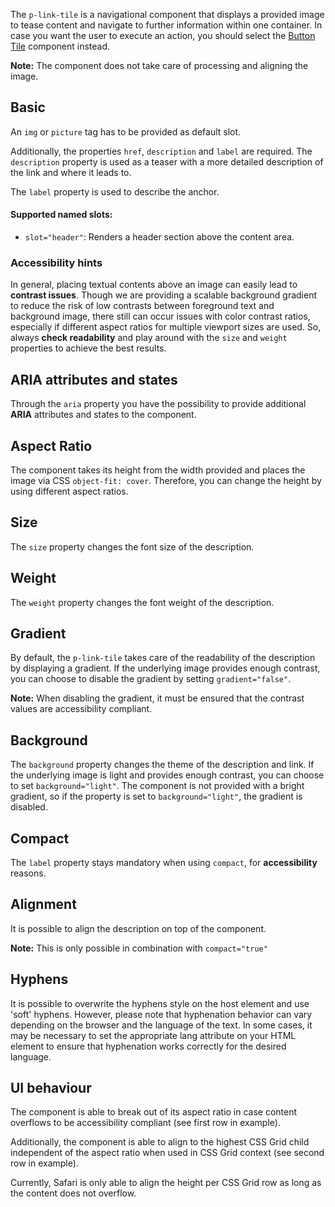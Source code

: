 <ComponentHeading name="Link Tile"></ComponentHeading>

The `p-link-tile` is a navigational component that displays a provided image to tease content and navigate to further
information within one container. In case you want the user to execute an action, you should select the
[Button Tile](components/button-tile) component instead.

**Note:** The component does not take care of processing and aligning the image.

<TableOfContents></TableOfContents>

## Basic

An `img` or `picture` tag has to be provided as default slot.

Additionally, the properties `href`, `description` and `label` are required. The `description` property is used as a
teaser with a more detailed description of the link and where it leads to.

The `label` property is used to describe the anchor.

#### Supported named slots:

- `slot="header"`: Renders a header section above the content area.

<Playground :markup="basic" :config="config"></Playground>

### <A11yIcon></A11yIcon> Accessibility hints

In general, placing textual contents above an image can easily lead to **contrast issues**. Though we are providing a
scalable background gradient to reduce the risk of low contrasts between foreground text and background image, there
still can occur issues with color contrast ratios, especially if different aspect ratios for multiple viewport sizes are
used. So, always **check readability** and play around with the `size` and `weight` properties to achieve the best
results.

## ARIA attributes and states

Through the `aria` property you have the possibility to provide additional **ARIA** attributes and states to the
component.

<Playground :markup="accessibility" :config="config"></Playground>

## Aspect Ratio

The component takes its height from the width provided and places the image via CSS `object-fit: cover`. Therefore, you
can change the height by using different aspect ratios.

<Playground :markup="aspectRatioMarkup">
  <PlaygroundSelect v-model="aspectRatio" :values="aspectRatios" name="aspectRatio"></PlaygroundSelect>
</Playground>

## Size

The `size` property changes the font size of the description.

<Playground :markup="sizeMarkup" :config="config">
  <PlaygroundSelect v-model="size" :values="sizes" name="size"></PlaygroundSelect>
</Playground>

## Weight

The `weight` property changes the font weight of the description.

<Playground :markup="weightMarkup" :config="config">
  <PlaygroundSelect v-model="weight" :values="weights" name="weight"></PlaygroundSelect>
</Playground>

## Gradient

By default, the `p-link-tile` takes care of the readability of the description by displaying a gradient. If the
underlying image provides enough contrast, you can choose to disable the gradient by setting `gradient="false"`.

**Note:** When disabling the gradient, it must be ensured that the contrast values are accessibility compliant.

<Playground :markup="gradientMarkup" :config="config">
  <PlaygroundSelect v-model="gradient" :values="gradients" name="gradient"></PlaygroundSelect>
</Playground>

## Background

The `background` property changes the theme of the description and link. If the underlying image is light and provides
enough contrast, you can choose to set `background="light"`. The component is not provided with a bright gradient, so if
the property is set to `background="light"`, the gradient is disabled.

<Playground :markup="backgroundMarkup" :config="config">
  <PlaygroundSelect v-model="background" :values="backgrounds" name="background"></PlaygroundSelect>
</Playground>

## Compact

The `label` property stays mandatory when using `compact`, for **accessibility** reasons.

<Playground :markup="compactMarkup">
  <PlaygroundSelect v-model="compact" :values="compacts" name="compact"></PlaygroundSelect>
</Playground>

## Alignment

It is possible to align the description on top of the component.

**Note:** This is only possible in combination with `compact="true"`

<Playground :markup="alignMarkup">
  <PlaygroundSelect v-model="align" :values="aligns" name="align"></PlaygroundSelect>
</Playground>

## Hyphens

It is possible to overwrite the hyphens style on the host element and use 'soft' hyphens. However, please note that
hyphenation behavior can vary depending on the browser and the language of the text. In some cases, it may be necessary
to set the appropriate lang attribute on your HTML element to ensure that hyphenation works correctly for the desired
language.

<Playground :markup="hyphenMarkup">
  <PlaygroundSelect v-model="hyphen" :values="hyphens" name="hyphens"></PlaygroundSelect>
</Playground>

## UI behaviour

The component is able to break out of its aspect ratio in case content overflows to be accessibility compliant (see
first row in example).

Additionally, the component is able to align to the highest CSS Grid child independent of the aspect ratio when used in
CSS Grid context (see second row in example).

<Notification heading="Browser Support Limitation" heading-tag="h3" state="warning">
  Currently, Safari is only able to align the height per CSS Grid row as long as the content does not overflow.
</Notification>

<Playground :markup="gridMarkup"></Playground>

<script lang="ts">
import Vue from 'vue';
import Component from 'vue-class-component';
import { LINK_TILE_WEIGHTS } from './link-tile-utils';
import { THEMES, TILE_ALIGNS, TILE_ASPECT_RATIOS, TILE_ASPECT_RATIOS_DEPRECATED, TILE_SIZES, TILE_SIZES_DEPRECATED } from '../../utils'; 

@Component
export default class Code extends Vue {
  config = { spacing: 'block' };
  imgAttributes = 'alt="Some alt text"';

  basic = `<p-link-tile
  href="https://porsche.com"
  label="Some label"
  description="Some Description"
>
  <p-tag slot="header" theme="dark" color="background-frosted" compact="true">Some tag</p-tag>
  <img src="${require('@/assets/lights.jpg')}" ${this.imgAttributes} />
</p-link-tile>`;

  accessibility = `<p-link-tile
  href="https://porsche.com"
  label="Some label"
  aria="{ 'aria-label': 'Some more descriptive label' }"
  description="Some Description"
>
  <img src="${require('@/assets/lights.jpg')}" ${this.imgAttributes} />
</p-link-tile>`;

  aspectRatio = '1/1';
  aspectRatios = [...TILE_ASPECT_RATIOS.map(item => TILE_ASPECT_RATIOS_DEPRECATED.includes(item) ? item + ' (deprecated)' : item), "{ base: '3/4', s: '1/1', m: '16/9' }"];
  get aspectRatioMarkup() {
    return`<p-link-tile href="#" label="Some Label" description="Some Description" aspect-ratio="${this.aspectRatio}">
  <img src="${require('@/assets/lights.jpg')}" ${this.imgAttributes} />
</p-link-tile>`}

  size = 'large';
  sizes = [...TILE_SIZES.map(item => TILE_SIZES_DEPRECATED.includes(item) ? item + ' (deprecated)' : item), "{ base: 'inherit', m: 'medium' }"];
  get sizeMarkup() {
    return`<p-link-tile href="#" label="Some Label" description="Some Description" size="${this.size}" style="font-size: 40px;">
  <img src="${require('@/assets/lights.jpg')}" ${this.imgAttributes} />
</p-link-tile>
<p-link-tile href="#" label="Some Label" description="Some Description" size="${this.size}" compact="true" style="font-size: 40px;">
  <img src="${require('@/assets/lights.jpg')}" ${this.imgAttributes} />
</p-link-tile>`
  }

  weight = 'semi-bold';
  weights = [...LINK_TILE_WEIGHTS.map(item => item === 'semibold' ? item + ' (deprecated)' : item), "{ base: 'semi-bold', m: 'regular' }"];
  get weightMarkup() {
    return`<p-link-tile href="#" label="Some Label" description="Some Description" weight="${this.weight}">
  <img src="${require('@/assets/lights.jpg')}" ${this.imgAttributes} />
</p-link-tile>
<p-link-tile href="#" label="Some Label" description="Some Description" weight="${this.weight}" compact="true">
  <img src="${require('@/assets/lights.jpg')}" ${this.imgAttributes} />
</p-link-tile>`
  }

  gradient = false;
  gradients = [false, true];
  get gradientMarkup() { 
  return `<p-link-tile
  href="https://porsche.com"
  label="Some label"
  description="Some Description"
  gradient="${this.gradient}"
>
  <img src="${require('@/assets/lights.jpg')}" ${this.imgAttributes} />
</p-link-tile>
<p-link-tile
  href="https://porsche.com"
  label="Some label"
  description="Some Description"
  compact="true"
  gradient="${this.gradient}"
>
  <img src="${require('@/assets/lights.jpg')}" ${this.imgAttributes} />
</p-link-tile>`};

  background = 'light';
  backgrounds = [...THEMES];
  get backgroundMarkup() { 
  return `<p-link-tile
  href="https://porsche.com"
  label="Some label"
  description="Some Description"
  background="${this.background}"
>
  <img src="${require('@/assets/image-grid-split-light.png')}" ${this.imgAttributes} />
</p-link-tile>
<p-link-tile
  href="https://porsche.com"
  label="Some label"
  description="Some Description"
  compact="true"
  background="${this.background}"
>
  <img src="${require('@/assets/image-grid-split-light.png')}" ${this.imgAttributes} />
</p-link-tile>`};

  compact = true;
  compacts = [false, true, "{ base: true, m: false }"];
  get compactMarkup() {
    return `<p-link-tile
  href="https://porsche.com"
  label="Some label"
  description="Some Description"
  compact="${this.compact}"
>
  <img src="${require('@/assets/lights.jpg')}" ${this.imgAttributes} />
</p-link-tile>`};

  align = 'top';
  aligns = TILE_ALIGNS;
  get alignMarkup() {
    return `<p-link-tile
  href="https://porsche.com"
  label="Some label"
  description="Some Description"
  compact="true"
  align="${this.align}"
>
  <img src="${require('@/assets/lights.jpg')}" ${this.imgAttributes} />
</p-link-tile>`};

  hyphen = 'manual';
  hyphens = ['auto', 'manual', 'none'];
  get hyphenMarkup() {
    return `<p-link-tile
  href="https://porsche.com"
  label="Some label"
  description="An extra&shy;ordinarily Porsche"
  compact="true"
  size="inherit" 
  style="${this.hyphen !== 'auto' ? 'hyphens: ' + this.hyphen + '; ' : ''}font-size: 45px;"
>
  <img src="${require('@/assets/lights.jpg')}" ${this.imgAttributes} />
</p-link-tile>`};

  get gridMarkup() {
    return `<div style="display: grid; grid-template-columns: repeat(2, minmax(0, 1fr)); gap: 16px;">
  <p-link-tile
    aspect-ratio="4/3"
    href="#"
    label="Some Label"
    size="large"
    description="Lorem ipsum dolor sit amet, consetetur sadipscing elitr, sed diam nonumy eirmod tempor invidunt ut labore et dolore magna aliquyam erat, sed diam voluptua. At vero eos et accusam et justo duo dolores et ea rebum."
  >
    <p-tag slot="header" theme="dark" color="background-frosted" compact="true">4/3</p-tag>
    <img
      src="${require('@/assets/lights.jpg')}"
      ${this.imgAttributes}
    />
  </p-link-tile>
  <p-link-tile aspect-ratio="4/3" href="#" label="Some Label" description="Some description">
    <p-tag slot="header" theme="dark" color="background-frosted" compact="true">4/3</p-tag>
    <img
      src="${require('@/assets/lights.jpg')}"
      ${this.imgAttributes}
    />
  </p-link-tile>
  <p-link-tile aspect-ratio="1/1" href="#" label="Some Label" description="Some description">
    <p-tag slot="header" theme="dark" color="background-frosted" compact="true">1/1</p-tag>
    <img
      src="${require('@/assets/lights.jpg')}"
      ${this.imgAttributes}
    />
  </p-link-tile>
  <p-link-tile aspect-ratio="9/16" href="#" label="Some Label" description="Some description">
    <p-tag slot="header" theme="dark" color="background-frosted" compact="true">9/16</p-tag>
    <img
      src="${require('@/assets/lights.jpg')}"
      ${this.imgAttributes}
    />
  </p-link-tile>
  <p-link-tile aspect-ratio="1/1" href="#" label="Some Label" description="Some description">
    <p-tag slot="header" theme="dark" color="background-frosted" compact="true">1/1</p-tag>
    <img
      src="${require('@/assets/lights.jpg')}"
      ${this.imgAttributes}
    />
  </p-link-tile>
</div>`};

}
</script>

<style scoped lang="scss">
  :deep(.demo > p-link-tile) {
    max-width: 400px;
  }
</style>
